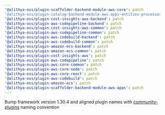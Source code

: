 ```yaml
---
'@alithya-oss/plugin-scaffolder-backend-module-aws-core': patch
'@alithya-oss/plugin-catalog-backend-module-aws-apps-entities-processor' patch
'@alithya-oss/plugin-cost-insights-aws-backend': patch
'@alithya-oss/plugin-aws-codepipeline-backend': patch
'@alithya-oss/plugin-cost-insights-aws-common': patch
'@alithya-oss/plugin-aws-codepipeline-common': patch
'@alithya-oss/plugin-aws-codebuild-backend': patch
'@alithya-oss/plugin-aws-codebuild-common': patch
'@alithya-oss/plugin-amazon-ecs-backend': patch
'@alithya-oss/plugin-amazon-ecs-common': patch
'@alithya-oss/plugin-cost-insights-aws': patch
'@alithya-oss/plugin-aws-codepipeline': patch
'@alithya-oss/plugin-aws-core-common': patch
'@alithya-oss/plugin-aws-core-node': patch
'@alithya-oss/plugin-aws-core-react': patch
'@alithya-oss/plugin-aws-codebuild': patch
'@alithya-oss/plugin-amazon-ecs': patch
'@alithya-oss/plugin-scaffolder-backend-module-aws-apps': patch
---
```


Bump framework version 1.30.4 and aligned plugin names with [community-plugins](https://github.com/backstage/community-plugins) naming convention

